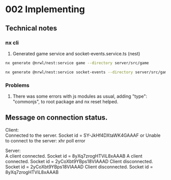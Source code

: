 # 002 Implementing

## Technical notes

### nx cli

1. Generated game service and socket-events.service.ts (nest)

```bash
nx generate @nrwl/nest:service game --directory server/src/game
```

```bash
nx generate @nrwl/nest:service socket-events --directory server/src/game
```

### Problems

1. There was some errors with js modules as usual, adding "type": "commonjs", to root package and nx reset helped.

## Message on connection status.

Client:  
Connected to the server. Socket id = SY-JkHf4DXtaWK4GAAAF
or
Unable to connect to the server: xhr poll error

Server:  
A client connected. Socket id = 8yXq7zrogHTViL8xAAAB
A client connected. Socket id = 2yCoXbt9YBps18VIAAAD
Client disconnected. Socket id = 2yCoXbt9YBps18VIAAAD
Client disconnected. Socket id = 8yXq7zrogHTViL8xAAAB
